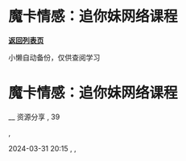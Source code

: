 # 魔卡情感：追你妹网络课程

[**返回列表页**](/gzh/懒人手册)

小懒自动备份，仅供查阅学习

# 魔卡情感：追你妹网络课程

__ 资源分享 , 39

,

2024-03-31 20:15 , ,


